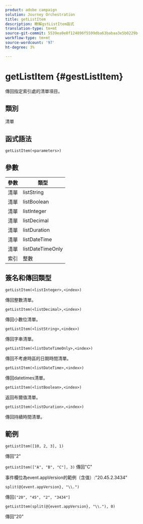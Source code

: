 ```yaml
---
product: adobe campaign
solution: Journey Orchestration
title: getListItem
description: 瞭解gstListItem函式
translation-type: tm+mt
source-git-commit: 5539ea0e8f124896f5599dba63babaa3e5b0229b
workflow-type: tm+mt
source-wordcount: '97'
ht-degree: 3%

---
```



# getListItem {#gestListItem}

傳回指定索引處的清單項目。

## 類別

清單

## 函式語法

`getListItem(<parameters>)`

## 參數

| 參數 | 類型 |
|-----------|------------------|
| 清單 | listString |
| 清單 | listBoolean |
| 清單 | listInteger |
| 清單 | listDecimal |
| 清單 | listDuration |
| 清單 | listDateTime |
| 清單 | listDateTimeOnly |
| 索引 | 整數 |

## 簽名和傳回類型

`getListItem(<listInteger>,<index>)`

傳回整數清單。

`getListItem(<listDecimal>,<index>)`

傳回小數位清單。

`getListItem(<listString>,<index>)`

傳回字串清單。

`getListItem(<listDateTimeOnly>,<index>)`

傳回不考慮時區的日期時間清單。

`getListItem(<listDateTime>,<index>)`

傳回datetimes清單。

`getListItem(<listBoolean>,<index>)`

返回布爾值清單。

`getListItem(<listDuration>,<index>)`

傳回持續時間清單。

## 範例

`getListItem([10, 2, 3], 1)`

傳回&quot;2&quot;

`getListItem(["A", "B", "C"], 3)`
傳回&quot;C&quot;

事件欄位為event.appVersion的範例（含值）:&quot;20.45.2.3434&quot;

`split(@{event.appVersion}, "\\.")`

傳回`["20", "45", "2", "3434"]`

`getListItem(split(@{event.appVersion}, "\\."), 0)`

傳回&quot;20&quot;